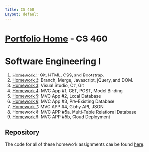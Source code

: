 ```yaml
---
Title: CS 460
Layout: default
---
```

# [Portfolio Home](https://mgeorgebrown89.github.io/CS-Portfolio/) - CS 460
# Software Engineering I

1. [Homework 1](hw1): Git, HTML, CSS, and Bootstrap.
2. [Homework 2](hw2): Branch, Merge, Javascript, jQuery, and DOM.
3. [Homework 3](hw3): Visual Studio, C#, Git 
4. [Homework 4](hw4): MVC App #1, GET, POST, Model Binding
5. [Homework 5](hw5): MVC App #2, Local Database
6. [Homework 6](hw6): MVC App #3, Pre-Existing Database
7. [Homework 7](hw7): MVC APP #4, Giphy API, JSON
8. [Homework 8](hw8): MVC APP #5a, Multi-Table Relational Database
9. [Homework 9](hw9): MVC APP #5b, Cloud Deployment

## Repository

The code for all of these homework assignments can be found [here](https://github.com/mgeorgebrown89/CS-460).